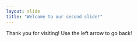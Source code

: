 ```yaml
---
layout: slide
title: "Welcome to our second slide!"
---
```

Thank you for visiting!
Use the left arrow to go back!

